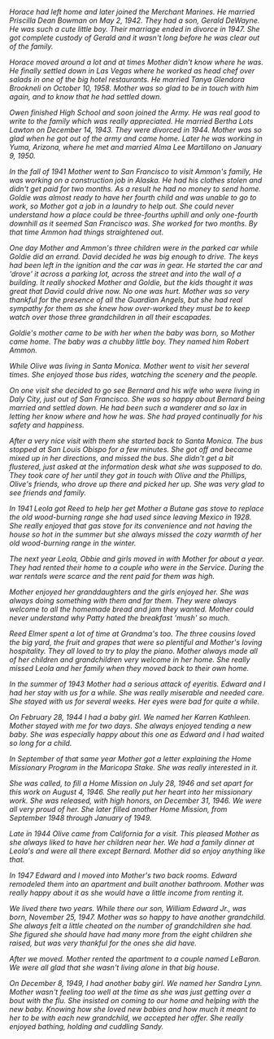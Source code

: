 _Horace had left home and later joined the Merchant Marines. He married
Priscilla Dean Bowman on May 2, 1942. They had a son, Gerald DeWayne.
He was such a cute little boy. Their marriage ended in divorce in 1947.
She got complete custody of Gerald and it wasn't long before
he was clear out of the family._

_Horace moved around a lot and at times Mother didn't know where he
was. He finally settled down in Las Vegas where he worked as head
chef over salads in one of the big hotel restaurants. He married
Tanya Glendora Brookneli on October 10, 1958. Mother was so glad to
be in touch with him again, and to know that he had settled down._

_Owen finished High School and soon joined the Army. He was real good
to write to the family which was really appreciated. He married
Bertha Lots Lawton on December 14, 1943. They were divorced in 1944.
Mother was so glad when he got out of the army and came home. Later
he was working in Yuma, Arizona, where he met and married Alma Lee
Martillono on January 9, 1950._

_In the fall of 1941 Mother went to San Francisco to visit Ammon's
family, He was working on a construction job in Alaska. He had his
clothes stolen and didn't get paid for two months. As a result he
had no money to send home. Goldie was almost ready to have her fourth
child and was unable to go to work, so Mother got a job in a laundry
to help out. She could never understand how a place could be
three-fourths uphill and only one-fourth downhill as it seemed San
Francisco was. She worked for two months. By that time Ammon had
things straightened out._

_One day Mother and Ammon's three children were in the parked car while
Goldie did an errand. David decided he was big enough to drive. The
keys had been left in the ignition and the car was in gear. He started
the car and 'drove' it across a parking lot, across the street and
into the wall of a building. It really shocked Mother and Goldie, but
the kids thought it was great that David could drive now. No one was
hurt. Mother was so very thankful for the presence of all the Guardian
Angels, but she had real sympathy for them as she knew how over-worked
they must be to keep watch over those three grandchildren in all their
escapades._

_Goldie's mother came to be with her when the baby was born, so Mother
came home. The baby was a chubby little boy. They named him Robert Ammon._

_While Olive was living in Santa Monica. Mother went to visit her
several times. She enjoyed those bus rides, watching the scenery and
the people._

_On one visit she decided to go see Bernard and his wife who were
living in Daly City, just out of San Francisco. She was so happy
about Bernard being married and settled down. He had been such a
wanderer and so lax in letting her know where and how he was. She
had prayed continually for his safety and happiness._

_After a very nice visit with them she started back to Santa Monica.
The bus stopped at San Louis Obispo for a few minutes. She got off
and became mixed up in her directions, and missed the bus. She didn't
get a bit flustered, just asked at the information desk what she was
supposed to do. They took care of her until they got in touch with
Olive and the Phillips, Olive's friends, who drove up there and picked
her up. She was very glad to see friends and family._

_In 1941 Leola got Reed to help her get Mother a Butane gas stove to
replace the old wood-burning range she had used since leaving Mexico
in 1928. She really enjoyed that gas stove for its convenience and
not having the house so hot in the summer but she always missed the
cozy warmth of her old wood-burning range in the winter._

_The next year Leola, Obbie and girls moved in with Mother for about a
year. They had rented their home to a couple who were in the Service.
During the war rentals were scarce and the rent paid for them was high._

_Mother enjoyed her granddaughters and the girls enjoyed her. She was
always doing something with them and far them. They were always
welcome to all the homemade bread and jam they wanted. Mother could
never understand why Patty hated the breakfast 'mush' so much._

_Reed Elmer spent a lot of time at Grandma's too. The three cousins
loved the big yard, the fruit and grapes that were so plentiful and
Mother's loving hospitality. They all loved to try to play the piano.
Mother always made all of her children and grandchildren very welcome
in her home. She really missed Leola and her family when they moved
back to their own home._

_In the summer of 1943 Mother had a serious attack of eyeritis. Edward
and I had her stay with us for a while. She was really miserable and
needed care. She stayed with us for several weeks. Her eyes were bad
for quite a while._

_On February 28, 1944 I had a baby girl. We named her Karren Kathleen.
Mother stayed with me for two days. She always enjoyed tending a new
baby. She was especially happy about this one as Edward and I had
waited so long for a child._

_In September of that same year Mother got a letter explaining the
Home Missionary Program in the Maricopa Stake. She was really
interested in it._

_She was called, to fill a Home Mission on July 28, 1946 and set apart
for this work on August 4, 1946. She really put her heart into her
missionary work. She was released, with high honors, on December
31, 1946. We were all very proud of her. She later filled another
Home Mission, from September 1948 through January of 1949._

_Late in 1944 Olive came from California for a visit. This pleased
Mother as she always liked to have her children near her. We had a
family dinner at Leola's and were all there except Bernard. Mother
did so enjoy anything like that._

_In 1947 Edward and I moved into Mother's two back rooms. Edward
remodeled them into an apartment and built another bathroom. Mother
was really happy about it as she would have a little income from
renting it._

_We lived there two years. While there our son, William Edward Jr.,
was born, November 25, 1947. Mother was so happy to have another
grandchild. She always felt a little cheated on the number of
grandchildren she had. She figured she should have had many more from
the eight children she raised, but was very thankful for the ones she
did have._

_After we moved. Mother rented the apartment to a couple named LeBaron.
We were all glad that she wasn't living alone in that big house._

_On December 8, 1949, I had another baby girl. We named her Sandra Lynn.
Mother wasn't feeling too well at the time as she was just getting over
a bout with the flu. She insisted on coming to our home and helping
with the new baby. Knowing how she loved new babies and how much it
meant to her to be with each new grandchild, we accepted her offer.
She really enjoyed bathing, holding and cuddling Sandy._